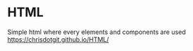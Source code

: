 # HTML
Simple html where every elements and components are used
https://chrisdotgit.github.io/HTML/
